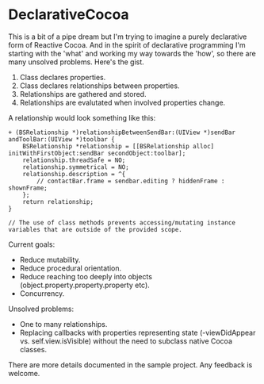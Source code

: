 DeclarativeCocoa
================

This is a bit of a pipe dream but I'm trying to imagine a purely declarative form of Reactive Cocoa. And in the spirit of declarative programming I'm starting with the 'what' and working my way towards the 'how', so there are many unsolved problems. Here's the gist.

1. Class declares properties.
2. Class declares relationships between properties.
3. Relationships are gathered and stored.
4. Relationships are evalutated when involved properties change.

A relationship would look something like this:

    + (BSRelationship *)relationshipBetweenSendBar:(UIView *)sendBar andToolBar:(UIView *)toolbar {
        BSRelationship *relationship = [[BSRelationship alloc] initWithFirstObject:sendBar secondObject:toolbar];
        relationship.threadSafe = NO;
        relationship.symmetrical = NO;
        relationship.description = ^{
            // contactBar.frame = sendbar.editing ? hiddenFrame : shownFrame;
        };
        return relationship;
    }
    
    // The use of class methods prevents accessing/mutating instance variables that are outside of the provided scope.

Current goals:
- Reduce mutability.
- Reduce procedural orientation.
- Reduce reaching too deeply into objects (object.property.property.property etc).
- Concurrency.

Unsolved problems:
- One to many relationships.
- Replacing callbacks with properties representing state (-viewDidAppear vs. self.view.isVisible) without the need to subclass native Cocoa classes.

There are more details documented in the sample project. Any feedback is welcome.
